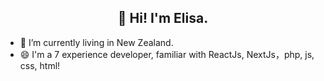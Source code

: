<h2 align="center">👋 Hi! I'm Elisa. </h2>

- 🔭 I’m currently living in New Zealand.
- 😄 I'm a 7 experience developer, familiar with ReactJs, NextJs，php, js, css, html!

<!--
**elisa-lok/elisa-lok** is a ✨ _special_ ✨ repository because its `README.md` (this file) appears on your GitHub profile.

Here are some ideas to get you started:

- 🔭 I’m currently working on ...
- 🌱 I’m currently learning ...
- 👯 I’m looking to collaborate on ...
- 🤔 I’m looking for help with ...
- 💬 Ask me about ...
- 📫 How to reach me: ...
- 😄 Pronouns: ...
- ⚡ Fun fact: ...
-->
